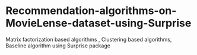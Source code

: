 # Recommendation-algorithms-on-MovieLense-dataset-using-Surprise
Matrix factorization based algorithms , Clustering based algorithms, Baseline algorithm using Surprise package
